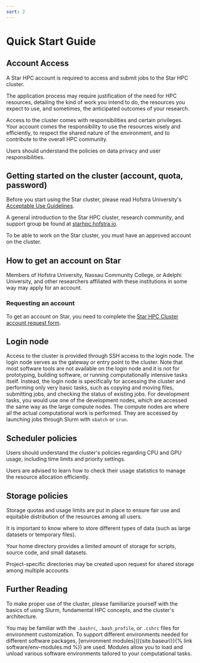 ```yaml
---
sort: 2
---
```


# Quick Start Guide

## Account Access

A Star HPC account is required to access and submit jobs to the Star HPC cluster.

The application process may require justification of the need for HPC resources, detailing the kind of work you intend to do, the resources you expect to use, and sometimes, the anticipated outcomes of your research.

Access to the cluster comes with responsibilities and certain privileges. Your account comes the responsibility to use the resources wisely and efficiently, to respect the shared nature of the environment, and to contribute to the overall HPC community.

Users should understand the policies on data privacy and user responsibilities.

## Getting started on the cluster (account, quota, password)

Before you start using the Star cluster, please read Hofstra University's [Acceptable Use Guidelines](http://www.hofstra.edu/scs/aug).

A general introduction to the Star HPC cluster, research community, and support group be found at [starhpc.hofstra.io](https://starhpc.hofstra.io).

To be able to work on the Star cluster, you must have an approved account on the cluster.

## How to get an account on Star

Members of Hofstra University, Nassau Community College, or Adelphi University, and other researchers affiliated with these institutions in some way may apply for an account.

### Requesting an account

To get an account on Star, you need to complete the [Star HPC Cluster account request form](https://forms.gle/7gNgp4yqaC7cw2ko7).

## Login node

Access to the cluster is provided through SSH access to the login node. The login node serves as the gateway or entry point to the cluster. Note that most software tools are not available on the login node and it is not for prototyping, building software, or running computationally intensive tasks itself. Instead, the login node is specifically for accessing the cluster and performing only very basic tasks, such as copying and moving files, submitting jobs, and checking the status of existing jobs. For development tasks, you would use one of the development nodes, which are accessed the same way as the large compute nodes. The compute nodes are where all the actual computational work is performed. They are accessed by launching jobs through Slurm with `sbatch` or `srun`.

## Scheduler policies

Users should understand the cluster's policies regarding CPU and GPU usage, including time limits and priority settings.

Users are advised to learn how to check their usage statistics to manage the resource allocation efficiently.

## Storage policies

Storage quotas and usage limits are put in place to ensure fair use and equitable distribution of the resources among all users.

It is important to know where to store different types of data (such as large datasets or temporary files).

Your home directory provides a limited amount of storage for scripts, source code, and small datasets.

Project-specific directories may be created upon request for shared storage among multiple accounts.

## Further Reading

To make proper use of the cluster, please familiarize yourself with the basics of using Slurm, fundamental HPC concepts, and the cluster's architecture.

You may be familiar with the `.bashrc`, `.bash_profile`, or `.cshrc` files for environment customization. To support different environments needed for different software packages, [environment modules]({{site.baseurl}}{% link software/env-modules.md %}) are used. Modules allow you to load and unload various software environments tailored to your computational tasks.

